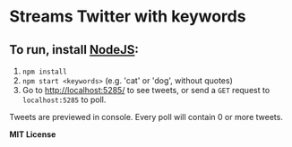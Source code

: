 # Streams Twitter with keywords

## To run, install [NodeJS](https://nodejs.org/en/):
 1. `npm install`
 2. `npm start <keywords>` (e.g. 'cat' or 'dog', without quotes)
 3. Go to [http://localhost:5285/](http://localhost:5285/) to see tweets, or send a `GET` request to `localhost:5285` to poll.

Tweets are previewed in console. Every poll will contain 0 or more tweets.

**MIT License**